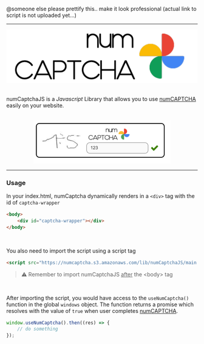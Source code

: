 @someone else please prettify this.. make it look professional (actual link to script is not uploaded yet...)

---

<div align="center">
  <img src="./static/logo.png">
</div>

<br />

numCaptchaJS is a _Javascript_ Library that allows you to use <u>numCAPTCHA</u> easily on your website.

<br />

<div align="center">
  <img src="./static/numCaptcha-1.png">
</div>

---

### Usage

In your index.html, numCaptcha dynamically renders in a `<div>` tag with the id of `captcha-wrapper`

```html
<body>
	<div id="captcha-wrapper"></div>
</body>
```

<br />

You also need to import the script using a script tag

```html
<script src="https://numcaptcha.s3.amazonaws.com/lib/numCaptchaJS/main.js"></script>
```

> :warning: Remember to import numCaptchaJS <u>after</u> the \<body\> tag

<br />

After importing the script, you would have access to the `useNumCaptcha()` function in the global `windows` object. The function returns a promise which resolves with the value of `true` when user completes <u>numCAPTCHA</u>.

```js
window.useNumCaptcha().then((res) => {
	// do something
});
```
